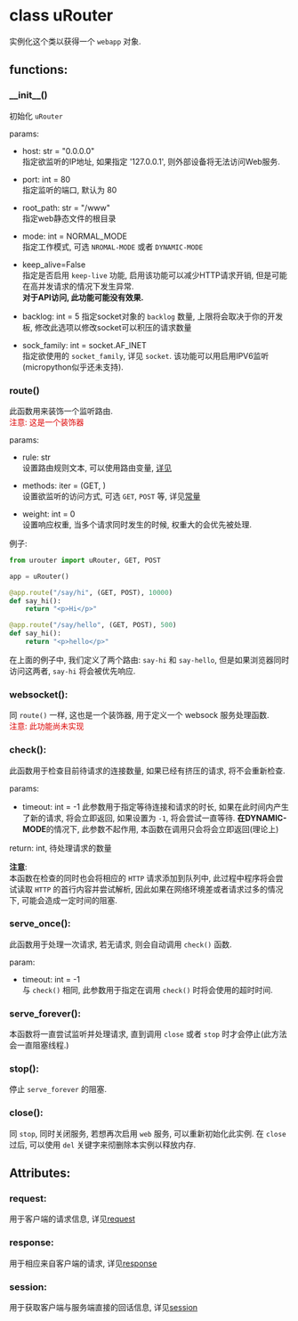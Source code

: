 # class uRouter
实例化这个类以获得一个 `webapp` 对象.

## functions:

### \_\_init\_\_()
初始化 `uRouter`

params:
- host: str = "0.0.0.0"  
  指定欲监听的IP地址, 如果指定 '127.0.0.1', 则外部设备将无法访问Web服务.

- port: int = 80  
  指定监听的端口, 默认为 80

- root_path: str = "/www"  
  指定web静态文件的根目录

- mode: int = NORMAL_MODE  
  指定工作模式, 可选 `NROMAL-MODE` 或者 `DYNAMIC-MODE`

- keep_alive=False  
  指定是否启用 `keep-live` 功能, 启用该功能可以减少HTTP请求开销, 但是可能在高并发请求的情况下发生异常.  
  **对于API访问, 此功能可能没有效果.**

- backlog: int = 5
  指定socket对象的 `backlog` 数量, 上限将会取决于你的开发板, 修改此选项以修改socket可以积压的请求数量

- sock_family: int = socket.AF_INET  
  指定欲使用的 `socket_family`, 详见 `socket`. 该功能可以用启用IPV6监听(micropython似乎还未支持).

### route()
此函数用来装饰一个监听路由.  
<font color="#dd0000">注意: 这是一个装饰器
</font>

params:
- rule: str  
  设置路由规则文本, 可以使用路由变量, [详见](../quick-start/rule-var.html)

- methods: iter = (GET, )  
  设置欲监听的访问方式, 可选 `GET`, `POST` 等, 详见[常量](./consts.html)

- weight: int = 0  
  设置响应权重, 当多个请求同时发生的时候, 权重大的会优先被处理.

例子:
```python
from urouter import uRouter, GET, POST

app = uRouter()

@app.route("/say/hi", (GET, POST), 10000)
def say_hi():
    return "<p>Hi</p>"

@app.route("/say/hello", (GET, POST), 500)
def say_hi():
    return "<p>hello</p>"
```
在上面的例子中, 我们定义了两个路由: `say-hi` 和 `say-hello`, 但是如果浏览器同时访问这两者, `say-hi` 将会被优先响应.

### websocket():
同 `route()` 一样, 这也是一个装饰器, 用于定义一个 websock 服务处理函数.  
<font color="#dd0000">
注意: 此功能尚未实现
</font>

### check():
此函数用于检查目前待请求的连接数量, 如果已经有挤压的请求, 将不会重新检查.

params:
- timeout: int = -1
  此参数用于指定等待连接和请求的时长, 如果在此时间内产生了新的请求, 将会立即返回, 如果设置为 `-1`, 将会尝试一直等待.
  **在DYNAMIC-MODE**的情况下, 此参数不起作用, 本函数在调用只会将会立即返回(理论上)

return: int, 待处理请求的数量

**注意**:  
本函数在检查的同时也会将相应的 `HTTP` 请求添加到队列中, 此过程中程序将会尝试读取 `HTTP` 的首行内容并尝试解析, 因此如果在网络环境差或者请求过多的情况下, 可能会造成一定时间的阻塞.

### serve_once():
此函数用于处理一次请求, 若无请求, 则会自动调用 `check()` 函数.

param:
- timeout: int = -1  
  与 `check()` 相同, 此参数用于指定在调用 `check()` 时将会使用的超时时间.

### serve_forever():
本函数将一直尝试监听并处理请求, 直到调用 `close` 或者 `stop` 时才会停止(此方法会一直阻塞线程.)

### stop():
停止 `serve_forever` 的阻塞.

### close():
同 `stop`, 同时关闭服务, 若想再次启用 `web` 服务, 可以重新初始化此实例. 在 `close` 过后, 可以使用 `del` 关键字来彻删除本实例以释放内存.

## Attributes:

### request:
用于客户端的请求信息, 详见[request](./context/resquest.hmtl)

### response:
用于相应来自客户端的请求, 详见[response](./context/response.html)

### session:
用于获取客户端与服务端直接的回话信息, 详见[session](./context/session.html)
